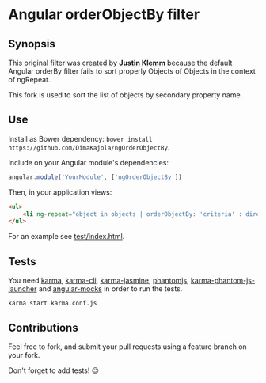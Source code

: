 # Angular orderObjectBy filter

## Synopsis

This original filter was [created by **Justin Klemm**](http://justinklemm.com/angularjs-filter-ordering-objects-ngrepeat/) because the default Angular orderBy filter fails to sort properly Objects of Objects in the context of ngRepeat.

This fork is used to sort the list of objects by secondary property name.

## Use

Install as Bower dependency: ```bower install https://github.com/DimaKajola/ngOrderObjectBy```.

Include on your Angular module's dependencies:

```javascript
angular.module('YourModule', ['ngOrderObjectBy'])
```

Then, in your application views:

```html
<ul>
    <li ng-repeat="object in objects | orderObjectBy: 'criteria' : direction : {field:'user_registered', reverse: true}">...</li>
</ul>
```


For an example see [test/index.html](https://github.com/fmquaglia/ngOrderObjectBy/blob/master/test/index.html).

## Tests

You need [karma](https://www.npmjs.org/package/karma), [karma-cli](https://www.npmjs.com/package/karma-cli), [karma-jasmine](https://www.npmjs.org/package/karma-jasmine), [phantomjs](https://www.npmjs.org/package/phantomjs), [karma-phantom-js-launcher](https://www.npmjs.org/package/karma-phantomjs-launcher) and [angular-mocks](https://www.npmjs.org/package/angular-mocks) in order to run the tests.

```karma start karma.conf.js ```

## Contributions

Feel free to fork, and submit your pull requests using a feature branch on your fork.

Don't forget to add tests! :wink:
